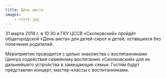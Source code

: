```yaml
---
title: День аиста
images:
    - stork.jpg
---
```

31 марта 2018 г. в 10:30 в ГКУ ЦССВ «Сколковский» пройдёт общегородской «День аиста» для детей-сирот и детей, оставшихся
без попечения родителей.

<!--more-->
Мероприятие проводится с целью знакомства с воспитанниками Центра содействия семейному воспитанию «Сколковский» для их
дальнейшего устройства в замещающие семьи. Гостям будут представлен концерт, мастер-классы с воспитанниками.
